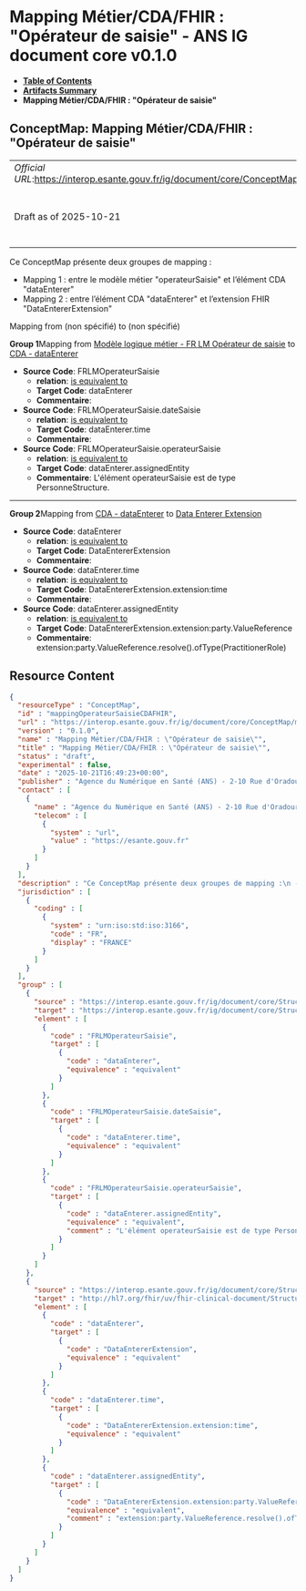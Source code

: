 # Mapping Métier/CDA/FHIR : "Opérateur de saisie" - ANS IG document core v0.1.0

* [**Table of Contents**](toc.md)
* [**Artifacts Summary**](artifacts.md)
* **Mapping Métier/CDA/FHIR : "Opérateur de saisie"**

## ConceptMap: Mapping Métier/CDA/FHIR : "Opérateur de saisie" 

| | |
| :--- | :--- |
| *Official URL*:https://interop.esante.gouv.fr/ig/document/core/ConceptMap/mappingOperateurSaisieCDAFHIR | *Version*:0.1.0 |
| Draft as of 2025-10-21 | *Computable Name*:Mapping Métier/CDA/FHIR : "Opérateur de saisie" |

 
Ce ConceptMap présente deux groupes de mapping : 
* Mapping 1 : entre le modèle métier "operateurSaisie" et l’élément CDA "dataEnterer"
* Mapping 2 : entre l’élément CDA "dataEnterer" et l’extension FHIR "DataEntererExtension"
 

Mapping from (non spécifié) to (non spécifié)

**Group 1**Mapping from [Modèle logique métier - FR LM Opérateur de saisie](StructureDefinition-fr-lm-operateur-saisie.md) to [CDA - dataEnterer](StructureDefinition-fr-cda-data-enterer.md)

* **Source Code**: FRLMOperateurSaisie
  * **relation**: [is equivalent to](http://hl7.org/fhir/R5/codesystem-concept-map-relationship.html#equivalent)
  * **Target Code**: dataEnterer
  * **Commentaire**: 
* **Source Code**: FRLMOperateurSaisie.dateSaisie
  * **relation**: [is equivalent to](http://hl7.org/fhir/R5/codesystem-concept-map-relationship.html#equivalent)
  * **Target Code**: dataEnterer.time
  * **Commentaire**: 
* **Source Code**: FRLMOperateurSaisie.operateurSaisie
  * **relation**: [is equivalent to](http://hl7.org/fhir/R5/codesystem-concept-map-relationship.html#equivalent)
  * **Target Code**: dataEnterer.assignedEntity
  * **Commentaire**: L'élément operateurSaisie est de type PersonneStructure.

-------

**Group 2**Mapping from [CDA - dataEnterer](StructureDefinition-fr-cda-data-enterer.md) to [Data Enterer Extension](http://hl7.org/fhir/uv/fhir-clinical-document/STU1/StructureDefinition-data-enterer-extension.html)

* **Source Code**: dataEnterer
  * **relation**: [is equivalent to](http://hl7.org/fhir/R5/codesystem-concept-map-relationship.html#equivalent)
  * **Target Code**: DataEntererExtension
  * **Commentaire**: 
* **Source Code**: dataEnterer.time
  * **relation**: [is equivalent to](http://hl7.org/fhir/R5/codesystem-concept-map-relationship.html#equivalent)
  * **Target Code**: DataEntererExtension.extension:time
  * **Commentaire**: 
* **Source Code**: dataEnterer.assignedEntity
  * **relation**: [is equivalent to](http://hl7.org/fhir/R5/codesystem-concept-map-relationship.html#equivalent)
  * **Target Code**: DataEntererExtension.extension:party.ValueReference
  * **Commentaire**: extension:party.ValueReference.resolve().ofType(PractitionerRole)



## Resource Content

```json
{
  "resourceType" : "ConceptMap",
  "id" : "mappingOperateurSaisieCDAFHIR",
  "url" : "https://interop.esante.gouv.fr/ig/document/core/ConceptMap/mappingOperateurSaisieCDAFHIR",
  "version" : "0.1.0",
  "name" : "Mapping Métier/CDA/FHIR : \"Opérateur de saisie\"",
  "title" : "Mapping Métier/CDA/FHIR : \"Opérateur de saisie\"",
  "status" : "draft",
  "experimental" : false,
  "date" : "2025-10-21T16:49:23+00:00",
  "publisher" : "Agence du Numérique en Santé (ANS) - 2-10 Rue d'Oradour-sur-Glane, 75015 Paris",
  "contact" : [
    {
      "name" : "Agence du Numérique en Santé (ANS) - 2-10 Rue d'Oradour-sur-Glane, 75015 Paris",
      "telecom" : [
        {
          "system" : "url",
          "value" : "https://esante.gouv.fr"
        }
      ]
    }
  ],
  "description" : "Ce ConceptMap présente deux groupes de mapping :\n - Mapping 1 : entre le modèle métier \\\"operateurSaisie\\\" et l'élément CDA \\\"dataEnterer\\\"\n - Mapping 2 : entre l'élément CDA \\\"dataEnterer\\\" et l'extension FHIR \\\"DataEntererExtension\\\" ",
  "jurisdiction" : [
    {
      "coding" : [
        {
          "system" : "urn:iso:std:iso:3166",
          "code" : "FR",
          "display" : "FRANCE"
        }
      ]
    }
  ],
  "group" : [
    {
      "source" : "https://interop.esante.gouv.fr/ig/document/core/StructureDefinition/fr-lm-operateur-saisie",
      "target" : "https://interop.esante.gouv.fr/ig/document/core/StructureDefinition/fr-cda-data-enterer",
      "element" : [
        {
          "code" : "FRLMOperateurSaisie",
          "target" : [
            {
              "code" : "dataEnterer",
              "equivalence" : "equivalent"
            }
          ]
        },
        {
          "code" : "FRLMOperateurSaisie.dateSaisie",
          "target" : [
            {
              "code" : "dataEnterer.time",
              "equivalence" : "equivalent"
            }
          ]
        },
        {
          "code" : "FRLMOperateurSaisie.operateurSaisie",
          "target" : [
            {
              "code" : "dataEnterer.assignedEntity",
              "equivalence" : "equivalent",
              "comment" : "L'élément operateurSaisie est de type PersonneStructure."
            }
          ]
        }
      ]
    },
    {
      "source" : "https://interop.esante.gouv.fr/ig/document/core/StructureDefinition/fr-cda-data-enterer",
      "target" : "http://hl7.org/fhir/uv/fhir-clinical-document/StructureDefinition/data-enterer-extension",
      "element" : [
        {
          "code" : "dataEnterer",
          "target" : [
            {
              "code" : "DataEntererExtension",
              "equivalence" : "equivalent"
            }
          ]
        },
        {
          "code" : "dataEnterer.time",
          "target" : [
            {
              "code" : "DataEntererExtension.extension:time",
              "equivalence" : "equivalent"
            }
          ]
        },
        {
          "code" : "dataEnterer.assignedEntity",
          "target" : [
            {
              "code" : "DataEntererExtension.extension:party.ValueReference",
              "equivalence" : "equivalent",
              "comment" : "extension:party.ValueReference.resolve().ofType(PractitionerRole)"
            }
          ]
        }
      ]
    }
  ]
}

```
